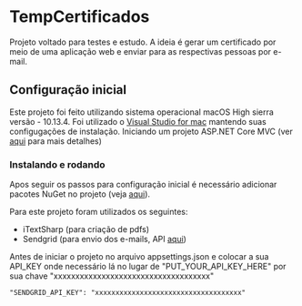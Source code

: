 # TempCertificados

Projeto voltado para testes e estudo. A ideia é gerar um certificado por meio de uma aplicação web e enviar para as respectivas pessoas por e-mail.

## Configuração inicial

Este projeto foi feito utilizando sistema operacional macOS High sierra versão - 10.13.4.
Foi utilizado o [Visual Studio for mac](https://visualstudio.microsoft.com/vs/mac/) mantendo suas configugações de instalação. Iniciando um projeto ASP.NET Core MVC (ver [aqui](https://docs.microsoft.com/pt-br/aspnet/core/tutorials/first-mvc-app-mac/start-mvc?view=aspnetcore-2.1) para mais detalhes)

### Instalando e rodando

Apos seguir os passos para configuração inicial é necessário adicionar pacotes NuGet no projeto (veja [aqui](https://docs.microsoft.com/pt-br/visualstudio/mac/nuget-walkthrough)).

Para este projeto foram utilizados os seguintes:

* iTextSharp (para criação de pdfs)
* Sendgrid (para envio dos e-mails, API [aqui](https://sendgrid.com/docs/API_Reference/index.html))

Antes de iniciar o projeto no arquivo appsettings.json e colocar a sua API_KEY onde necessário lá no lugar de "PUT_YOUR_API_KEY_HERE" por sua chave "xxxxxxxxxxxxxxxxxxxxxxxxxxxxxxxxxxxx"

```
"SENDGRID_API_KEY": "xxxxxxxxxxxxxxxxxxxxxxxxxxxxxxxxxxxx" 
```
